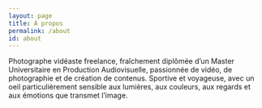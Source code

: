```yaml
---
layout: page
title: À propos
permalink: /about
id: about
---
```


Photographe vidéaste freelance, fraîchement diplômée d’un Master Universitaire en Production Audiovisuelle, passionnée de vidéo, de photographie et de création de contenus.
Sportive et voyageuse, avec un oeil particulièrement sensible aux lumières, aux couleurs, aux regards et aux émotions que transmet l’image.
